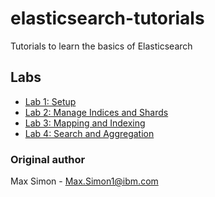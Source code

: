 # elasticsearch-tutorials

Tutorials to learn the basics of Elasticsearch

## Labs

- [Lab 1: Setup](/lab-1.md)
- [Lab 2: Manage Indices and Shards](/lab-2.md)
- [Lab 3: Mapping and Indexing](/lab-3.md)
- [Lab 4: Search and Aggregation](/lab-4.md)

### Original author

Max Simon - Max.Simon1@ibm.com
